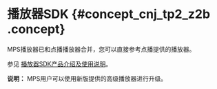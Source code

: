 # 播放器SDK {#concept_cnj_tp2_z2b .concept}

MPS播放器已和点播播放器合并，您可以直接参考点播提供的播放器。

参见 [播放器SDK产品介绍及使用说明](https://help.aliyun.com/document_detail/61109.html?spm=5176.doc53059.6.677.NmSJLE)。

**说明：** MPS用户可以使用新版提供的高级播放器进行升级。

